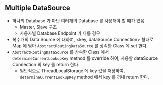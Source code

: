 ## Multiple DataSource
 - 하나의 Database 가 아닌 여러개의 Database 를 사용해야 할 때가 있음
   - Master, Slave 구조
   - 사용자별 Database Endpoint 가 다를 경우
 - 복수개의 Data Source 에 대하여, <key, dataSource Connection> 형태로 Map 에 담아 `AbstractRoutingDataSource` 를 상속한 Class 에 set 한다. 
 - `AbstractRoutingDataSource` 를 상속한 Class 에서 `determineCurrentLookupKey` method 를 override 하여, 사용할 dataSource Connection 의 key 를 return 한다.
   - 일반적으로 ThreadLocalStorage 에 key 값을 저장하여, `determineCurrentLookupKey` method 에서 key 를 꺼내 return 한다. 